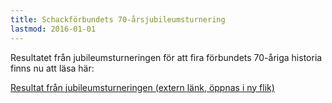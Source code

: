 ```yaml
---
title: Schackförbundets 70-årsjubileumsturnering
lastmod: 2016-01-01
---
```


Resultatet från jubileumsturneringen för att fira förbundets 70-åriga historia finns nu att läsa här:

[Resultat från jubileumsturneringen (extern länk, öppnas i ny flik)](http://chess-results.com/tnr247451.aspx?lan=6)